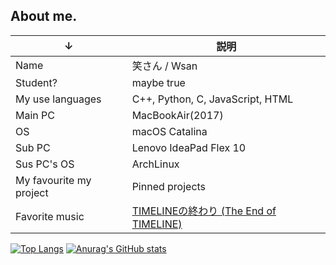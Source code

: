 ## About me.
| ↓| 説明 |
| - | - |
| Name | 笑さん / Wsan |
| Student? | maybe true |
| My use languages | C++, Python, C, JavaScript, HTML |
| Main PC | MacBookAir(2017) |
| OS | macOS Catalina |
| Sub PC | Lenovo IdeaPad Flex 10 |
| Sus PC's OS | ArchLinux |
| My favourite my project | Pinned projects |
| Favorite music | [TIMELINEの終わり (The End of TIMELINE)](https://youtu.be/vJuPXmDQhUM) |

[![Top Langs](https://github-readme-stats.vercel.app/api/top-langs/?username=wswsans)](https://github.com/anuraghazra/github-readme-stats)
[![Anurag's GitHub stats](https://github-readme-stats.vercel.app/api?username=wswsans&show_icons=true&bg_color=30,e96443,904e95&title_color=fff&text_color=fff)](https://github.com/wswsans)
<!--
[MusicPlayer](https://wswsans.github.io/music-player)([Github](https://github.com/wswsans/music-player)), [Presen](https://wswsans.github.io/presen)([Github](https://github.com/wswsans/presen))
-->

<!--
### Hi there 👋
**wswsans/wswsans** is a ✨ _special_ ✨ repository because its `README.md` (this file) appears on your GitHub profile.

Here are some ideas to get you started:

- 🔭 I’m currently working on ...
- 🌱 I’m currently learning ...
- 👯 I’m looking to collaborate on ...
- 🤔 I’m looking for help with ...
- 💬 Ask me about ...
- 📫 How to reach me: ...
- 😄 Pronouns: ...
- ⚡ Fun fact: ...
-->
